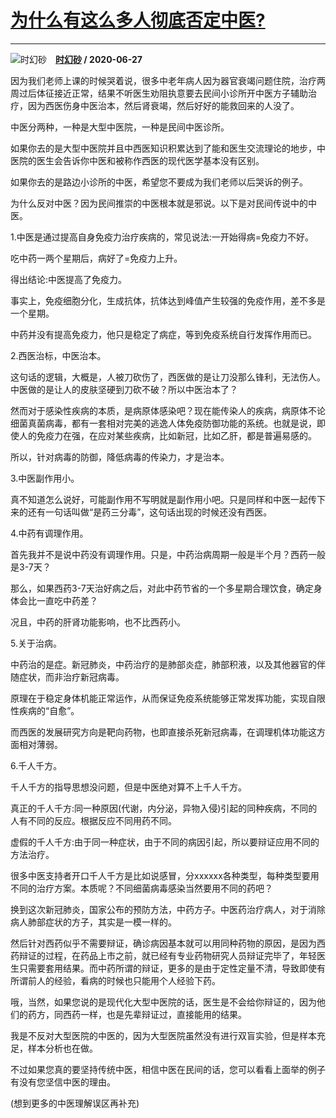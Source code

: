 # [为什么有这么多人彻底否定中医?](https://www.zhihu.com/answer/1305930137)

--------------------------------------------------------------

![时幻砂](https://pic1.zhimg.com/da8e974dc.jpg?source=1940ef5c "时幻砂")&emsp;**[时幻砂](https://www.zhihu.com/people/shi-huan-sha-26) / 2020-06-27**

因为我们老师上课的时候哭着说，很多中老年病人因为器官衰竭问题住院，治疗两周过后体征接近正常，结果不听医生劝阻执意要去民间小诊所开中医方子辅助治疗，因为西医伤身中医治本，然后肾衰竭，然后好好的能救回来的人没了。

中医分两种，一种是大型中医院，一种是民间中医诊所。

如果你去的是大型中医院并且中西医知识积累达到了能和医生交流理论的地步，中医院的医生会告诉你中医和被称作西医的现代医学基本没有区别。

如果你去的是路边小诊所的中医，希望您不要成为我们老师以后哭诉的例子。

为什么反对中医？因为民间推崇的中医根本就是邪说。以下是对民间传说中的中医。

1.中医是通过提高自身免疫力治疗疾病的，常见说法:一开始得病=免疫力不好。

吃中药一两个星期后，病好了=免疫力上升。

得出结论:中医提高了免疫力。

事实上，免疫细胞分化，生成抗体，抗体达到峰值产生较强的免疫作用，差不多是一个星期。

中药并没有提高免疫力，他只是稳定了病症，等到免疫系统自行发挥作用而已。

2.西医治标，中医治本。

这句话的逻辑，大概是，人被刀砍伤了，西医做的是让刀没那么锋利，无法伤人。中医做的是让人的皮肤坚硬到刀砍不破？所以中医治本了？

然而对于感染性疾病的本质，是病原体感染吧？现在能传染人的疾病，病原体不论细菌真菌病毒，都有一套相对完美的逃逸人体免疫防御功能的系统。也就是说，即使人的免疫力在强，在应对某些疾病，比如新冠，比如乙肝，都是普遍易感的。

所以，针对病毒的防御，降低病毒的传染力，才是治本。

3.中医副作用小。

真不知道怎么说好，可能副作用不写明就是副作用小吧。只是同样和中医一起传下来的还有一句话叫做“是药三分毒”，这句话出现的时候还没有西医。

4.中药有调理作用。

首先我并不是说中药没有调理作用。只是，中药治病周期一般是半个月？西药一般是3-7天？

那么，如果西药3-7天治好病之后，对此中药节省的一个多星期合理饮食，确定身体会比一直吃中药差？

况且，中药的肝肾功能影响，也不比西药小。

5.关于治病。

中药治的是症。新冠肺炎，中药治疗的是肺部炎症，肺部积液，以及其他器官的伴随症状，而非治疗新冠病毒。

原理在于稳定身体机能正常运作，从而保证免疫系统能够正常发挥功能，实现自限性疾病的“自愈”。

而西医的发展研究方向是靶向药物，也即直接杀死新冠病毒，在调理机体功能这方面相对薄弱。

6.千人千方。

千人千方的指导思想没问题，但是中医绝对算不上千人千方。

真正的千人千方:同一种原因(代谢，内分泌，异物入侵)引起的同种疾病，不同的人有不同的反应。根据反应不同用药不同。

虚假的千人千方:由于同一种症状，由于不同的病因引起，所以要辩证应用不同的方法治疗。

很多中医支持者开口千人千方是比如说感冒，分xxxxxx各种类型，每种类型要用不同的治疗方案。本质呢？不同细菌病毒感染当然要用不同的药吧？

换到这次新冠肺炎，国家公布的预防方法，中药方子。中医药治疗病人，对于消除病人肺部症状的方子，其实是一模一样的。

然后针对西药似乎不需要辩证，确诊病因基本就可以用同种药物的原因，是因为西药辩证的过程，在药品上市之前，就已经有专业药物研究人员辩证完毕了，年轻医生只需要套用结果。而中药所谓的辩证，更多的是由于定性定量不清，导致即使有所谓前人的经验，看病的时候也只能用个人经验下药。

哦，当然，如果您说的是现代化大型中医院的话，医生是不会给你辩证的，因为他们的药方，同西药一样，也是先辈辩证过，直接能用的结果。

我是不反对大型医院的中医的，因为大型医院虽然没有进行双盲实验，但是样本充足，样本分析也在做。

不过如果您真的要坚持传统中医，相信中医在民间的话，您可以看看上面举的例子有没有您坚信中医的理由。

(想到更多的中医理解误区再补充)

